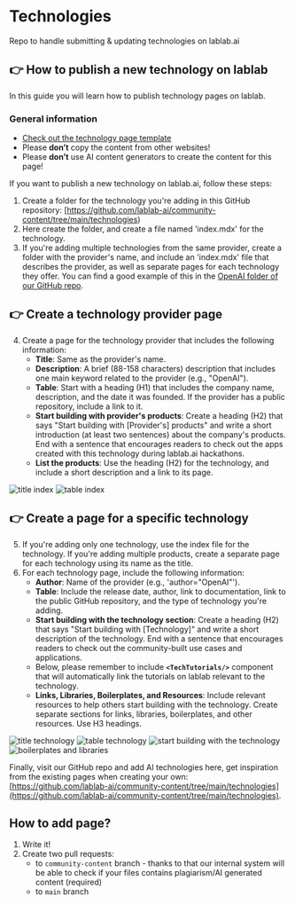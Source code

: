 # Technologies

Repo to handle submitting & updating technologies on lablab.ai

## 👉 How to publish a new technology on lablab

In this guide you will learn how to publish technology pages on lablab.

### General information

- [Check out the technology page template](https://github.com/lablab-ai/community-content/blob/main/technologies/template.mdx)
- Please **don’t** copy the content from other websites!
- Please **don’t** use AI content generators to create the content for this page!

If you want to publish a new technology on lablab.ai, follow these steps:

1. Create a folder for the technology you're adding in this GitHub repository: [https://github.com/lablab-ai/community-content/tree/main/technologies)
2. Here create the folder, and create a file named 'index.mdx'  for the technology.
3. If you're adding multiple technologies from the same provider, create a folder with the provider's name, and include an 'index.mdx' file that describes the provider, as well as separate pages for each technology they offer. You can find a good example of this in the [OpenAI folder of our GitHub repo](https://github.com/lablab-ai/technologies/tree/main/openai).

## 👉 Create a technology provider page

4. Create a page for the technology provider that includes the following information:
    - **Title**: Same as the provider's name.
    - **Description**: A brief (88-158 characters) description that includes one main keyword related to the provider (e.g., "OpenAI").
    - **Table**: Start with a heading (H1) that includes the company name, description, and the date it was founded. If the provider has a public repository, include a link to it.
    - **Start building with provider's products**: Create a heading (H2) that says "Start building with [Provider's] products" and write a short introduction (at least two sentences) about the company's products. End with a sentence that encourages readers to check out the apps created with this technology during lablab.ai hackathons.
    - **List the products**: Use the heading (H2) for the technology, and include a short description and a link to its page.
    
<Img src="https://imagedelivery.net/K11gkZF3xaVyYzFESMdWIQ/0ef49169-6775-4ce9-6da5-a28f4eb95d00/full" alt="title index"/>
<Img src="https://imagedelivery.net/K11gkZF3xaVyYzFESMdWIQ/3041412d-49ce-42e8-aff9-42a5ba2ec600/full" alt="table index"/>

## 👉 Create a page for a specific technology

5. If you're adding only one technology, use the index file for the technology. If you're adding multiple products, create a separate page for each technology using its name as the title.
6. For each technology page, include the following information:
    - **Author**: Name of the provider (e.g., 'author="OpenAI"').
    - **Table**: Include the release date, author, link to documentation, link to the public GitHub repository, and the type of technology you're adding.
    - **Start building with the technology section**: Create a heading (H2) that says "Start building with [Technology]" and write a short description of the technology. End with a sentence that encourages readers to check out the community-built use cases and applications.
    - Below, please remember to include **`<TechTutorials/>`** component that will automatically link the tutorials on lablab relevant to the technology.
    - **Links, Libraries, Boilerplates, and Resources**: Include relevant resources to help others start building with the technology. Create separate sections for links, libraries, boilerplates, and other resources. Use H3 headings.
    
<Img src="https://imagedelivery.net/K11gkZF3xaVyYzFESMdWIQ/005832af-b843-4fc5-d92a-8013fe6bcc00/full" alt="title technology"/>
<Img src="https://imagedelivery.net/K11gkZF3xaVyYzFESMdWIQ/09fc30fd-1fea-4e6b-667f-793c19e80e00/full" alt="table technology"/>
<Img src="https://imagedelivery.net/K11gkZF3xaVyYzFESMdWIQ/f5eea603-1d54-4f4f-695f-aff9fea5fc00/full" alt="start building with the technology"/>
<Img src="https://imagedelivery.net/K11gkZF3xaVyYzFESMdWIQ/ee5b4e35-9d20-4c6d-11bf-6470d82cc700/full" alt="boilerplates and libraries"/>

Finally, visit our GitHub repo and add AI technologies here, get inspiration from the existing pages when creating your own: [https://github.com/lablab-ai/community-content/tree/main/technologies](https://github.com/lablab-ai/community-content/tree/main/technologies).

## How to add page?

1. Write it!
2. Create two pull requests:
    - to `community-content` branch - thanks to that our internal system will be able to check if your files contains plagiarism/AI generated content (required)
    - to `main` branch
